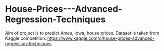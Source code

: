# House-Prices---Advanced-Regression-Techniques
Aim of project is to predict Ames, Iowa, house prices. Dataset is taken from Kaggle competition: https://www.kaggle.com/c/house-prices-advanced-regression-techniques
